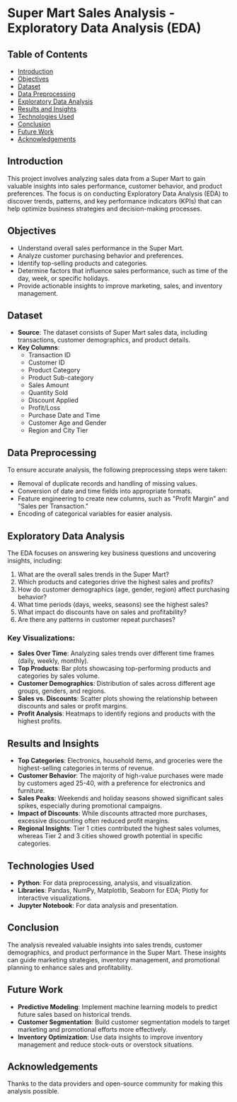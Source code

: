 
# Super Mart Sales Analysis - Exploratory Data Analysis (EDA)

## Table of Contents
- [Introduction](#introduction)
- [Objectives](#objectives)
- [Dataset](#dataset)
- [Data Preprocessing](#data-preprocessing)
- [Exploratory Data Analysis](#exploratory-data-analysis)
- [Results and Insights](#results-and-insights)
- [Technologies Used](#technologies-used)
- [Conclusion](#conclusion)
- [Future Work](#future-work)
- [Acknowledgements](#acknowledgements)

## Introduction
This project involves analyzing sales data from a Super Mart to gain valuable insights into sales performance, customer behavior, and product preferences. The focus is on conducting Exploratory Data Analysis (EDA) to discover trends, patterns, and key performance indicators (KPIs) that can help optimize business strategies and decision-making processes.

## Objectives
- Understand overall sales performance in the Super Mart.
- Analyze customer purchasing behavior and preferences.
- Identify top-selling products and categories.
- Determine factors that influence sales performance, such as time of the day, week, or specific holidays.
- Provide actionable insights to improve marketing, sales, and inventory management.

## Dataset
- **Source**: The dataset consists of Super Mart sales data, including transactions, customer demographics, and product details.
- **Key Columns**:
  - Transaction ID
  - Customer ID
  - Product Category
  - Product Sub-category
  - Sales Amount
  - Quantity Sold
  - Discount Applied
  - Profit/Loss
  - Purchase Date and Time
  - Customer Age and Gender
  - Region and City Tier

## Data Preprocessing
To ensure accurate analysis, the following preprocessing steps were taken:
- Removal of duplicate records and handling of missing values.
- Conversion of date and time fields into appropriate formats.
- Feature engineering to create new columns, such as "Profit Margin" and "Sales per Transaction."
- Encoding of categorical variables for easier analysis.

## Exploratory Data Analysis
The EDA focuses on answering key business questions and uncovering insights, including:
1. What are the overall sales trends in the Super Mart?
2. Which products and categories drive the highest sales and profits?
3. How do customer demographics (age, gender, region) affect purchasing behavior?
4. What time periods (days, weeks, seasons) see the highest sales?
5. What impact do discounts have on sales and profitability?
6. Are there any patterns in customer repeat purchases?

### Key Visualizations:
- **Sales Over Time**: Analyzing sales trends over different time frames (daily, weekly, monthly).
- **Top Products**: Bar plots showcasing top-performing products and categories by sales volume.
- **Customer Demographics**: Distribution of sales across different age groups, genders, and regions.
- **Sales vs. Discounts**: Scatter plots showing the relationship between discounts and sales or profit margins.
- **Profit Analysis**: Heatmaps to identify regions and products with the highest profits.

## Results and Insights
- **Top Categories**: Electronics, household items, and groceries were the highest-selling categories in terms of revenue.
- **Customer Behavior**: The majority of high-value purchases were made by customers aged 25-40, with a preference for electronics and furniture.
- **Sales Peaks**: Weekends and holiday seasons showed significant sales spikes, especially during promotional campaigns.
- **Impact of Discounts**: While discounts attracted more purchases, excessive discounting often reduced profit margins.
- **Regional Insights**: Tier 1 cities contributed the highest sales volumes, whereas Tier 2 and 3 cities showed growth potential in specific categories.

## Technologies Used
- **Python**: For data preprocessing, analysis, and visualization.
- **Libraries**: Pandas, NumPy, Matplotlib, Seaborn for EDA; Plotly for interactive visualizations.
- **Jupyter Notebook**: For data analysis and presentation.

## Conclusion
The analysis revealed valuable insights into sales trends, customer demographics, and product performance in the Super Mart. These insights can guide marketing strategies, inventory management, and promotional planning to enhance sales and profitability.

## Future Work
- **Predictive Modeling**: Implement machine learning models to predict future sales based on historical trends.
- **Customer Segmentation**: Build customer segmentation models to target marketing and promotional efforts more effectively.
- **Inventory Optimization**: Use data insights to improve inventory management and reduce stock-outs or overstock situations.

## Acknowledgements
Thanks to the data providers and open-source community for making this analysis possible.
